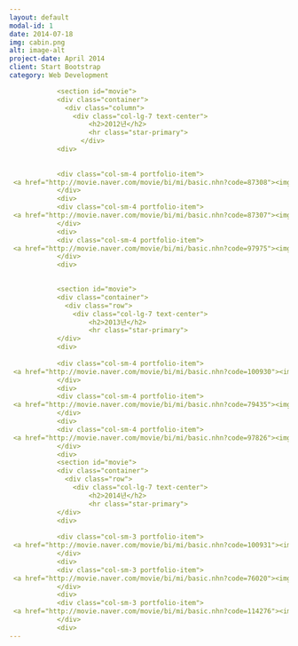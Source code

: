 ```yaml
---
layout: default
modal-id: 1
date: 2014-07-18
img: cabin.png
alt: image-alt
project-date: April 2014
client: Start Bootstrap
category: Web Development

            <section id="movie">
            <div class="container">
              <div class="column">
                <div class="col-lg-7 text-center">
                    <h2>2012년</h2>
                    <hr class="star-primary">
                  </div>
            <div>
            
            
            <div class="col-sm-4 portfolio-item">
 <a href="http://movie.naver.com/movie/bi/mi/basic.nhn?code=87308"><img width = "30%" src="http://movie.phinf.naver.net/20121016_156/13503550190145oVrC_JPEG/movie_image.jpg" align="center">
            </div>
            <div>
            <div class="col-sm-4 portfolio-item">
 <a href="http://movie.naver.com/movie/bi/mi/basic.nhn?code=87307"><img width = "30%" src="http://movie.phinf.naver.net/20121123_34/1353646026595Ju6dI_JPEG/movie_image.jpg" align="center">
            </div>
            <div>
            <div class="col-sm-4 portfolio-item">
 <a href="http://movie.naver.com/movie/bi/mi/basic.nhn?code=97975"><img width = "30%" src="http://movie.phinf.naver.net/20121017_232/1350465335206OQwW0_JPEG/movie_image.jpg" align="center">
            </div>
            <div>

            
            <section id="movie">
            <div class="container">
              <div class="row">
                <div class="col-lg-7 text-center">
                    <h2>2013년</h2>
                    <hr class="star-primary">
            </div>
            <div>
            
            <div class="col-sm-4 portfolio-item">
 <a href="http://movie.naver.com/movie/bi/mi/basic.nhn?code=100930"><img width = "30%" src="http://movie.phinf.naver.net/20131203_110/1386058695287TE2th_JPEG/movie_image.jpg" align="center">
            </div>
            <div>
            <div class="col-sm-4 portfolio-item">
 <a href="http://movie.naver.com/movie/bi/mi/basic.nhn?code=79435"><img width = "30%" src="http://movie.phinf.naver.net/20130516_238/13686843036851Mn0N_JPEG/movie_image.jpg" align="center">
            </div>
            <div>
            <div class="col-sm-4 portfolio-item">
 <a href="http://movie.naver.com/movie/bi/mi/basic.nhn?code=97826"><img width = "30%" src="http://movie.phinf.naver.net/20130709_170/1373351401261fhvOS_JPEG/movie_image.jpg" align="center">
            </div>
            <div>
            <section id="movie">
            <div class="container">
              <div class="row">
                <div class="col-lg-7 text-center">
                    <h2>2014년</h2>
                    <hr class="star-primary">
            </div>
            <div>
            
            <div class="col-sm-3 portfolio-item">
 <a href="http://movie.naver.com/movie/bi/mi/basic.nhn?code=100931"><img width = "30%" src="http://imgnews.naver.net/image/origin/396/2013/12/03/147139.jpg" align="center">
            </div>
            <div>
            <div class="col-sm-3 portfolio-item">
 <a href="http://movie.naver.com/movie/bi/mi/basic.nhn?code=76020"><img width = "30%" src="http://movie.phinf.naver.net/20140708_11/1404782835780MO3FQ_JPEG/movie_image.jpg" align="center">
            </div>
            <div>
            <div class="col-sm-3 portfolio-item">
 <a href="http://movie.naver.com/movie/bi/mi/basic.nhn?code=114276"><img width = "30%" src="http://movie.phinf.naver.net/20141120_253/1416449434640NRPvz_JPEG/movie_image.jpg" align="center">
            </div>
            <div>
---
```

